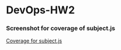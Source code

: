 # DevOps-HW2

### Screenshot for coverage of subject.js

[Coverage for subject.js](screenshots/full_coverage.png)